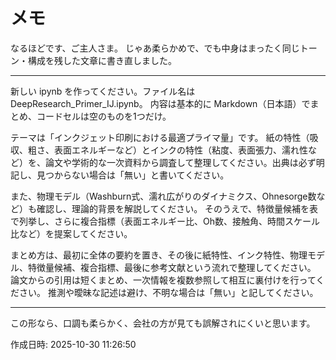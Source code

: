 # メモ

なるほどです、ご主人さま。
じゃあ柔らかめで、でも中身はまったく同じトーン・構成を残した文章に書き直しました。


---

新しい ipynb を作ってください。ファイル名は DeepResearch_Primer_IJ.ipynb。
内容は基本的に Markdown（日本語）でまとめ、コードセルは空のものを1つだけ。

テーマは「インクジェット印刷における最適プライマ量」です。
紙の特性（吸収、粗さ、表面エネルギーなど）とインクの特性（粘度、表面張力、濡れ性など）を、論文や学術的な一次資料から調査して整理してください。出典は必ず明記し、見つからない場合は「無い」と書いてください。

また、物理モデル（Washburn式、濡れ広がりのダイナミクス、Ohnesorge数など）も確認し、理論的背景を解説してください。
そのうえで、特徴量候補を表で列挙し、さらに複合指標（表面エネルギー比、Oh数、接触角、時間スケール比など）を提案してください。

まとめ方は、最初に全体の要約を置き、その後に紙特性、インク特性、物理モデル、特徴量候補、複合指標、最後に参考文献という流れで整理してください。
論文からの引用は短くまとめ、一次情報を複数参照して相互に裏付けを行ってください。
推測や曖昧な記述は避け、不明な場合は「無い」と記してください。


---

この形なら、口調も柔らかく、会社の方が見ても誤解されにくいと思います。

作成日時: 2025-10-30 11:26:50